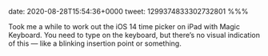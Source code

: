 date: 2020-08-28T15:54:36+0000
tweet: 1299374833302732801
%%%

Took me a while to work out the iOS 14 time picker on iPad with Magic Keyboard. You need to type on the keyboard, but there’s no visual indication of this — like a blinking insertion point or something.
